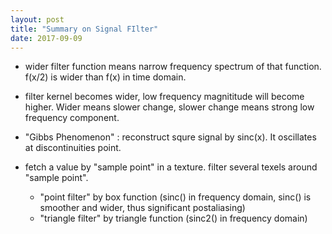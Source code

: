 ```yaml
---
layout: post
title: "Summary on Signal FIlter" 
date: 2017-09-09
---
```


- wider filter function means narrow frequency spectrum of that function. f(x/2) is wider than f(x) in time domain.
- filter kernel becomes wider, low frequency magnititude will become higher. Wider means slower change, slower change means strong low frequency component.
- "Gibbs Phenomenon" : reconstruct squre signal by sinc(x). It oscillates at discontinuities point.

- fetch a value by "sample point" in a texture. filter several texels around "sample point". 
  - "point filter" by box function (sinc() in frequency domain, sinc() is smoother and wider, thus significant postaliasing) 
  - "triangle filter" by triangle function (sinc2() in frequency domain)
  
